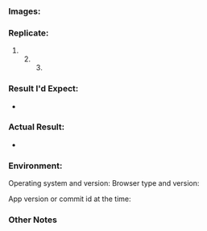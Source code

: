 <!-- To file a bug, fill out the information below. To file something else, like a suggestion or issue for discussion, delete the below and write what you want. -->

<!-- If they're relevant, images that show what happens when you trigger the bug. -->

### Images:

<!-- What steps can we take to recreate the bug? -->

### Replicate:

1.  2.  3.

<!-- What would you expect to happen when someone performs those steps? -->

### Result I'd Expect:

-

<!-- What actually happens when someone performs those steps? -->

### Actual Result:

-

<!-- What is the hardware and software on which this happened? If an environment category is missing, feel free to add it
Example:
Operating system and version: OSX 10.11
Browser type and version: Chrome v61.0.3163.100
App version or commit id at the time: f64d563
-->

### Environment:

Operating system and version:
Browser type and version:

<!-- Don't worry about this if you don't know it -->

App version or commit id at the time:

<!-- Anything else you wanted to express -->

### Other Notes
